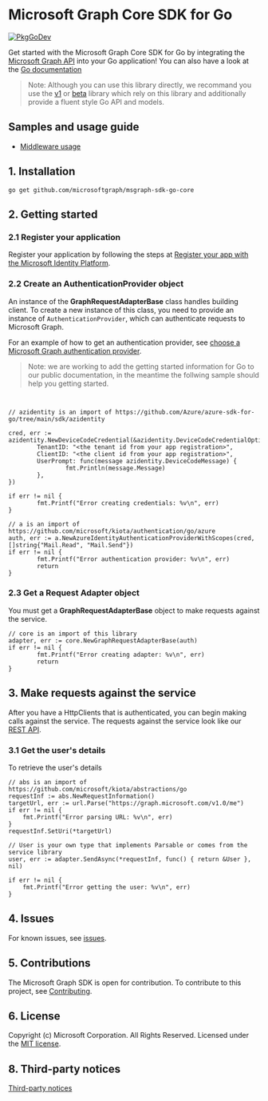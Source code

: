 # Microsoft Graph Core SDK for Go

[![PkgGoDev](https://pkg.go.dev/badge/github.com/microsoftgraph/msgraph-sdk-go-core/)](https://pkg.go.dev/github.com/microsoftgraph/msgraph-sdk-go-core/)

Get started with the Microsoft Graph Core SDK for Go by integrating the [Microsoft Graph API](https://developer.microsoft.com/en-us/graph/get-started/go) into your Go application! You can also have a look at the [Go documentation](https://pkg.go.dev/github.com/microsoftgraph/msgraph-sdk-go-core/)

> Note: Although you can use this library directly, we recommand you use the [v1](https://github.com/microsoftgraph/msgraph-sdk-go) or [beta](https://github.com/microsoftgraph/msgraph-sdk-go) library which rely on this library and additionally provide a fluent style Go API and models.

## Samples and usage guide

- [Middleware usage](https://github.com/microsoftgraph/msgraph-sdk-design/)

## 1. Installation

```Shell
go get github.com/microsoftgraph/msgraph-sdk-go-core
```

## 2. Getting started

### 2.1 Register your application

Register your application by following the steps at [Register your app with the Microsoft Identity Platform](https://docs.microsoft.com/graph/auth-register-app-v2).

### 2.2 Create an AuthenticationProvider object

An instance of the **GraphRequestAdapterBase** class handles building client. To create a new instance of this class, you need to provide an instance of `AuthenticationProvider`, which can authenticate requests to Microsoft Graph.

For an example of how to get an authentication provider, see [choose a Microsoft Graph authentication provider](https://docs.microsoft.com/graph/sdks/choose-authentication-providers?tabs=Go).

> Note: we are working to add the getting started information for Go to our public documentation, in the meantime the follwing sample should help you getting started.

```Golang


// azidentity is an import of https://github.com/Azure/azure-sdk-for-go/tree/main/sdk/azidentity

cred, err := azidentity.NewDeviceCodeCredential(&azidentity.DeviceCodeCredentialOptions{
        TenantID: "<the tenant id from your app registration>",
        ClientID: "<the client id from your app registration>",
        UserPrompt: func(message azidentity.DeviceCodeMessage) {
                fmt.Println(message.Message)
        },
})

if err != nil {
        fmt.Printf("Error creating credentials: %v\n", err)
}

// a is an import of https://github.com/microsoft/kiota/authentication/go/azure
auth, err := a.NewAzureIdentityAuthenticationProviderWithScopes(cred, []string{"Mail.Read", "Mail.Send"})
if err != nil {
        fmt.Printf("Error authentication provider: %v\n", err)
        return
}

```

### 2.3 Get a Request Adapter object

You must get a **GraphRequestAdapterBase** object to make requests against the service.

```Golang
// core is an import of this library
adapter, err := core.NewGraphRequestAdapterBase(auth)
if err != nil {
        fmt.Printf("Error creating adapter: %v\n", err)
        return
}
```

## 3. Make requests against the service

After you have a HttpClients that is authenticated, you can begin making calls against the service. The requests against the service look like our [REST API](https://docs.microsoft.com/graph/overview).

### 3.1 Get the user's details

To retrieve the user's details

```Golang
// abs is an import of https://github.com/microsoft/kiota/abstractions/go
requestInf := abs.NewRequestInformation()
targetUrl, err := url.Parse("https://graph.microsoft.com/v1.0/me")
if err != nil {
	fmt.Printf("Error parsing URL: %v\n", err)
}
requestInf.SetUri(*targetUrl)

// User is your own type that implements Parsable or comes from the service library
user, err := adapter.SendAsync(*requestInf, func() { return &User }, nil)

if err != nil {
	fmt.Printf("Error getting the user: %v\n", err)
}

```

## 4. Issues

For known issues, see [issues](https://github.com/MicrosoftGraph/msgraph-sdk-go-core/issues).

## 5. Contributions

The Microsoft Graph SDK is open for contribution. To contribute to this project, see [Contributing](https://github.com/microsoftgraph/msgraph-sdk-go-core/blob/main/CONTRIBUTING.md).

## 6. License

Copyright (c) Microsoft Corporation. All Rights Reserved. Licensed under the [MIT license](LICENSE).

## 8. Third-party notices

[Third-party notices](THIRD%20PARTY%20NOTICES)